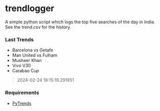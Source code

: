 # trendlogger
A simple python script which logs the top five searches of the day in India.<br>See the trend.csv for the history.<br>

<!-- Last Trends -->
### Last Trends
* Barcelona vs Getafe
* Man United vs Fulham
* Musheer Khan
* Vivo V30
* Carabao Cup
> 2024-02-24 18:15:19.291851

<!-- Requirements -->
### Requirements
* [PyTrends](https://github.com/dreyco676/pytrends)
